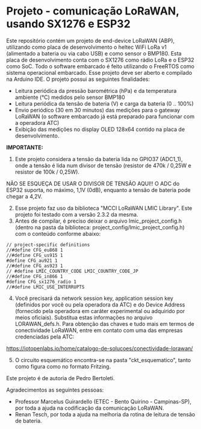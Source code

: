 # Projeto - comunicação LoRaWAN, usando SX1276 e ESP32

Este repositório contém um projeto de end-device LoRaWAN (ABP), utilizando como placa de desenvolvimento o heltec WiFi LoRa v1 (alimentado a bateria ou via cabo USB) e como sensor o BMP180. Esta placa de desenvolvimento conta com o SX1276 como rádio LoRa e o ESP32 como SoC. Todo o software embarcado é feito utilizando o FreeRTOS como sistema operacional embarcado. Esse projeto deve ser aberto e compilado na Arduino IDE. O projeto possui as seguintes finalidades:

* Leitura periódica da pressão barométrica (hPa) e da temperatura ambiente (°C) medidos pelo sensor BMP180
* Leitura periódica da tensão de bateria (V) e carga da bateria (0 .. 100%)
* Envio periódico (30 em 30 minutos) das medições para o gateway LoRaWAN (o software embarcado já está preparado para funcionar com a operadora ATC)
* Exibição das medições no display OLED 128x64 contido na placa de desenvolvimento.

**IMPORTANTE:**
1) Este projeto considera a tensão da bateria lida no GPIO37 (ADC1_1), onde a tensão é lida num divisor de tensão 
  (resistor de 470k / 0,25W e resistor de 100k / 0,25W). 
 
NÃO SE ESQUEÇA DE USAR O DIVISOR DE TENSÃO AQUI!! O ADC do ESP32 suporta, no máximo, 1,1V (0dB), 
enquanto a tensão de bateria pode chegar a 4,2V.
 
2) Esse projeto faz uso da biblioteca "MCCI LoRaWAN LMIC Library". Este projeto foi testado com a versão 2.3.2 da mesma.
3) Antes de compilar, é preciso deixar o arquivo lmic_project_config.h (dentro na pasta da biblioteca: project_config/lmic_project_config.h) com o conteúdo conforme abaixo:
```
// project-specific definitions
//#define CFG_eu868 1
//#define CFG_us915 1
#define CFG_au921 1
//#define CFG_as923 1
// #define LMIC_COUNTRY_CODE LMIC_COUNTRY_CODE_JP      
//#define CFG_in866 1
#define CFG_sx1276_radio 1
//#define LMIC_USE_INTERRUPTS
```
4) Você precisará da network session key, application session key (definidos por você ou pela operadora da ATC) e do Device Address (fornecido pela operadora em caráter experimental ou adquirido por meios oficiais). Substitua estas informações no arquivo LORAWAN_defs.h.
Para obtenção das chaves e tudo mais em termos de conectividade 
LoRaWAN, entre em contato com uma das empresas credenciadas pela ATC:
 
https://iotopenlabs.io/home/catalogo-de-solucoes/conectividade-lorawan/

5) O circuito esquemático encontra-se na pasta "ckt_esquematico", tanto como figura como no formato Fritzing.

Este projeto é de autoria de Pedro Bertoleti. 

Agradecimentos as seguintes pessoas:
* Professor Marcelus Guirardello (ETEC - Bento Quirino - Campinas-SP), por toda a ajuda na codificação da comunicação LoRaWAN.
* Renan Tesch, por toda a ajuda na melhoria da rotina de leitura de tensão de bateria.
